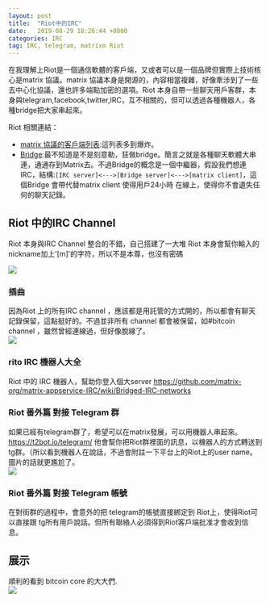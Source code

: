 ```yaml
---
layout: post
title:  "Riot中的IRC"
date:   2019-08-29 18:26:44 +0800
categories: IRC
tag: IRC, telegram, matrixm Riot
---
```


在我理解上Riot是一個通信軟體的客戶端，又或者可以是一個品牌但實際上技術核心是matrix 協議。matrix 協議本身是開源的，內容相當複雜，好像牽涉到了一些去中心化協議，還也許多端點加密的選項。Riot 本身自帶一些聊天用戶客群，本身與telegram,facebook,twitter,IRC，互不相關的，但可以透過各種機器人，各種bridge把大家串起來。

Riot 相關連結：
* [matrix 協議的客戶端列表](https://matrix.org/docs/projects/try-matrix-now):這列表多到爆炸。
* [Bridge](https://matrix.org/bridges):最不知道是不是刻意勒，狂做bridge。簡言之就是各種聊天軟體大串連，通通存到Matrix去。不過Bridge的概念是一個中繼器，假設我們想連IRC，結構:`[IRC server]<--->[Bridge server]<--->[matrix client]`，這個Bridge 會帶代替matrix client 使得用戶24小時 在線上，使得你不會遺失任何的聊天記錄。


## Riot 中的IRC Channel
Riot 本身與IRC Channel 整合的不錯，自己搭建了一大堆
Riot 本身會幫你輸入的nickname加上'[m]'的字符，所以不是本尊，也沒有密碼

![](https://i.imgur.com/2BsTjTm.png)


### 插曲
因為Riot 上的所有IRC channel ，應該都是用託管的方式開的，所以都會有聊天記錄保留，這點挺好的。不過並非所有 channel 都會被保留，如#bitcoin channel ，雖然曾經連線過，但好像脫線了。    
![](https://i.imgur.com/Mz3I1ge.png)

### rito IRC 機器人大全
Riot 中的 IRC 機器人，幫助你登入個大server
https://github.com/matrix-org/matrix-appservice-IRC/wiki/Bridged-IRC-networks

### Riot 番外篇 對接 Telegram 群
如果已經有telegram群了，希望可以在matrix發展，可以用機器人串起來。
https://t2bot.io/telegram/
他會幫你把Riot群裡面的訊息，以機器人的方式轉送到tg群。（所以看到機器人在說話，不過會附註一下平台上的Riot上的user name。圖片的話就更尷尬了。    
![](https://i.imgur.com/X3DArfm.png)

### Riot 番外篇 對接 Telegram 帳號

在對街群的過程中，會意外的把 telegram的帳號直接綁定到 Riot上，使得Riot可以直接跟 tg所有用戶說話。但所有聯絡人必須得到Riot客戶端批准才會收到信息。


## 展示
順利的看到 bitcoin core 的大大們.   
![](https://i.imgur.com/12AU5VT.png)